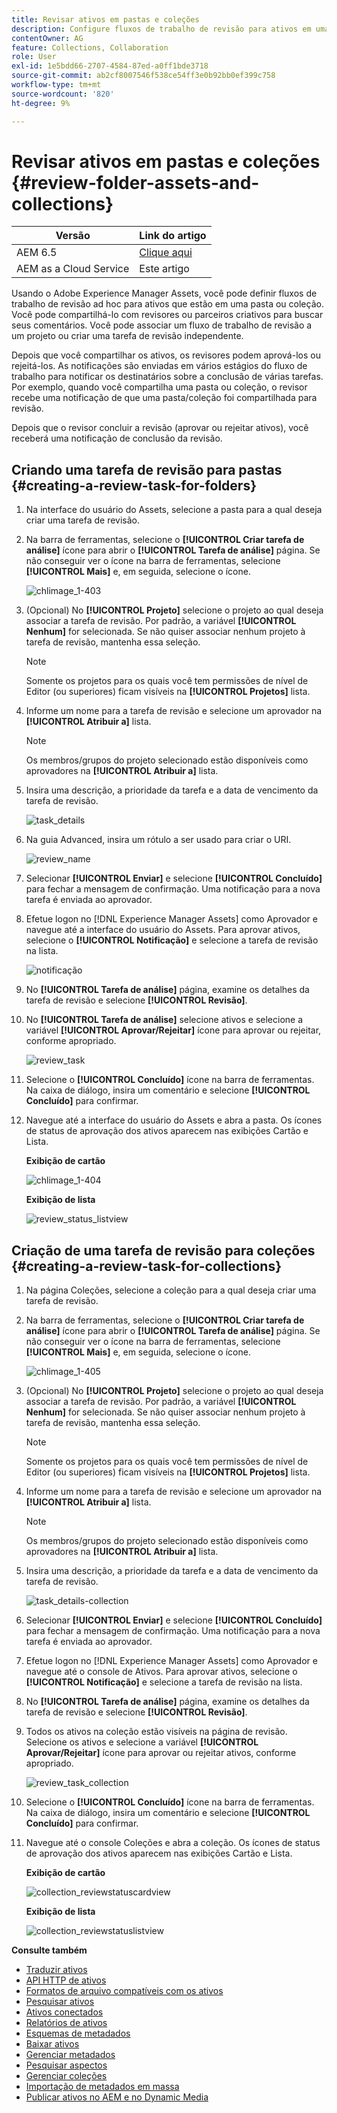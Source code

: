 ```yaml
---
title: Revisar ativos em pastas e coleções
description: Configure fluxos de trabalho de revisão para ativos em uma pasta ou coleção e compartilhe-os com revisores ou parceiros criativos para buscar feedback.
contentOwner: AG
feature: Collections, Collaboration
role: User
exl-id: 1e5bdd66-2707-4584-87ed-a0ff1bde3718
source-git-commit: ab2cf8007546f538ce54ff3e0b92bb0ef399c758
workflow-type: tm+mt
source-wordcount: '820'
ht-degree: 9%

---
```


# Revisar ativos em pastas e coleções {#review-folder-assets-and-collections}

| Versão | Link do artigo |
| -------- | ---------------------------- |
| AEM 6.5 | [Clique aqui](https://experienceleague.adobe.com/docs/experience-manager-65/assets/using/bulk-approval.html?lang=en) |
| AEM as a Cloud Service | Este artigo |

Usando o Adobe Experience Manager Assets, você pode definir fluxos de trabalho de revisão ad hoc para ativos que estão em uma pasta ou coleção. Você pode compartilhá-lo com revisores ou parceiros criativos para buscar seus comentários. Você pode associar um fluxo de trabalho de revisão a um projeto ou criar uma tarefa de revisão independente.

Depois que você compartilhar os ativos, os revisores podem aprová-los ou rejeitá-los. As notificações são enviadas em vários estágios do fluxo de trabalho para notificar os destinatários sobre a conclusão de várias tarefas. Por exemplo, quando você compartilha uma pasta ou coleção, o revisor recebe uma notificação de que uma pasta/coleção foi compartilhada para revisão.

Depois que o revisor concluir a revisão (aprovar ou rejeitar ativos), você receberá uma notificação de conclusão da revisão.

## Criando uma tarefa de revisão para pastas {#creating-a-review-task-for-folders}

1. Na interface do usuário do Assets, selecione a pasta para a qual deseja criar uma tarefa de revisão.
1. Na barra de ferramentas, selecione o **[!UICONTROL Criar tarefa de análise]** ícone para abrir o **[!UICONTROL Tarefa de análise]** página. Se não conseguir ver o ícone na barra de ferramentas, selecione **[!UICONTROL Mais]** e, em seguida, selecione o ícone.

   ![chlimage_1-403](assets/chlimage_1-403.png)

1. (Opcional) No **[!UICONTROL Projeto]** selecione o projeto ao qual deseja associar a tarefa de revisão. Por padrão, a variável **[!UICONTROL Nenhum]** for selecionada. Se não quiser associar nenhum projeto à tarefa de revisão, mantenha essa seleção.

   >[!NOTE]
   >
   >Somente os projetos para os quais você tem permissões de nível de Editor (ou superiores) ficam visíveis na **[!UICONTROL Projetos]** lista.

1. Informe um nome para a tarefa de revisão e selecione um aprovador na **[!UICONTROL Atribuir a]** lista.

   >[!NOTE]
   >
   >Os membros/grupos do projeto selecionado estão disponíveis como aprovadores na **[!UICONTROL Atribuir a]** lista.

1. Insira uma descrição, a prioridade da tarefa e a data de vencimento da tarefa de revisão.

   ![task_details](assets/task_details.png)

1. Na guia Advanced, insira um rótulo a ser usado para criar o URI.

   ![review_name](assets/review_name.png)

1. Selecionar **[!UICONTROL Enviar]** e selecione **[!UICONTROL Concluído]** para fechar a mensagem de confirmação. Uma notificação para a nova tarefa é enviada ao aprovador.
1. Efetue logon no [!DNL Experience Manager Assets] como Aprovador e navegue até a interface do usuário do Assets. Para aprovar ativos, selecione o **[!UICONTROL Notificação]** e selecione a tarefa de revisão na lista.

   ![notificação](assets/notification.png)

1. No **[!UICONTROL Tarefa de análise]** página, examine os detalhes da tarefa de revisão e selecione **[!UICONTROL Revisão]**.
1. No **[!UICONTROL Tarefa de análise]** selecione ativos e selecione a variável **[!UICONTROL Aprovar/Rejeitar]** ícone para aprovar ou rejeitar, conforme apropriado.

   ![review_task](assets/review_task.png)

1. Selecione o **[!UICONTROL Concluído]** ícone na barra de ferramentas. Na caixa de diálogo, insira um comentário e selecione  **[!UICONTROL Concluído]** para confirmar.
1. Navegue até a interface do usuário do Assets e abra a pasta. Os ícones de status de aprovação dos ativos aparecem nas exibições Cartão e Lista.

   **Exibição de cartão**

   ![chlimage_1-404](assets/chlimage_1-404.png)

   **Exibição de lista**

   ![review_status_listview](assets/review_status_listview.png)

## Criação de uma tarefa de revisão para coleções {#creating-a-review-task-for-collections}

1. Na página Coleções, selecione a coleção para a qual deseja criar uma tarefa de revisão.
1. Na barra de ferramentas, selecione o **[!UICONTROL Criar tarefa de análise]** ícone para abrir o **[!UICONTROL Tarefa de análise]** página. Se não conseguir ver o ícone na barra de ferramentas, selecione **[!UICONTROL Mais]** e, em seguida, selecione o ícone.

   ![chlimage_1-405](assets/chlimage_1-405.png)

1. (Opcional) No **[!UICONTROL Projeto]** selecione o projeto ao qual deseja associar a tarefa de revisão. Por padrão, a variável **[!UICONTROL Nenhum]** for selecionada. Se não quiser associar nenhum projeto à tarefa de revisão, mantenha essa seleção.

   >[!NOTE]
   >
   >Somente os projetos para os quais você tem permissões de nível de Editor (ou superiores) ficam visíveis na **[!UICONTROL Projetos]** lista.

1. Informe um nome para a tarefa de revisão e selecione um aprovador na **[!UICONTROL Atribuir a]** lista.

   >[!NOTE]
   >
   >Os membros/grupos do projeto selecionado estão disponíveis como aprovadores na **[!UICONTROL Atribuir a]** lista.

1. Insira uma descrição, a prioridade da tarefa e a data de vencimento da tarefa de revisão.

   ![task_details-collection](assets/task_details-collection.png)

1. Selecionar **[!UICONTROL Enviar]** e selecione **[!UICONTROL Concluído]** para fechar a mensagem de confirmação. Uma notificação para a nova tarefa é enviada ao aprovador.
1. Efetue logon no [!DNL Experience Manager Assets] como Aprovador e navegue até o console de Ativos. Para aprovar ativos, selecione o **[!UICONTROL Notificação]** e selecione a tarefa de revisão na lista.
1. No **[!UICONTROL Tarefa de análise]** página, examine os detalhes da tarefa de revisão e selecione **[!UICONTROL Revisão]**.
1. Todos os ativos na coleção estão visíveis na página de revisão. Selecione os ativos e selecione a variável **[!UICONTROL Aprovar/Rejeitar]** ícone para aprovar ou rejeitar ativos, conforme apropriado.

   ![review_task_collection](assets/review_task_collection.png)

1. Selecione o **[!UICONTROL Concluído]** ícone na barra de ferramentas. Na caixa de diálogo, insira um comentário e selecione **[!UICONTROL Concluído]** para confirmar.
1. Navegue até o console Coleções e abra a coleção. Os ícones de status de aprovação dos ativos aparecem nas exibições Cartão e Lista.

   **Exibição de cartão**

   ![collection_reviewstatuscardview](assets/collection_reviewstatuscardview.png)

   **Exibição de lista**

   ![collection_reviewstatuslistview](assets/collection_reviewstatuslistview.png)

**Consulte também**

* [Traduzir ativos](translate-assets.md)
* [API HTTP de ativos](mac-api-assets.md)
* [Formatos de arquivo compatíveis com os ativos](file-format-support.md)
* [Pesquisar ativos](search-assets.md)
* [Ativos conectados](use-assets-across-connected-assets-instances.md)
* [Relatórios de ativos](asset-reports.md)
* [Esquemas de metadados](metadata-schemas.md)
* [Baixar ativos](download-assets-from-aem.md)
* [Gerenciar metadados](manage-metadata.md)
* [Pesquisar aspectos](search-facets.md)
* [Gerenciar coleções](manage-collections.md)
* [Importação de metadados em massa](metadata-import-export.md)
* [Publicar ativos no AEM e no Dynamic Media](/help/assets/publish-assets-to-aem-and-dm.md)

